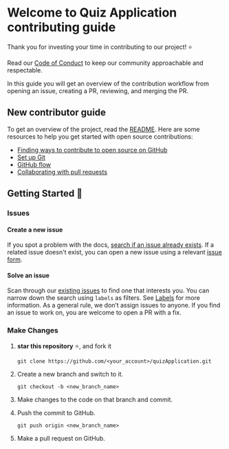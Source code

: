# Welcome to Quiz Application contributing guide <!-- omit in toc -->

Thank you for investing your time in contributing to our project! ⭐

Read our [Code of Conduct](./CODE_OF_CONDUCT.md) to keep our community approachable and respectable.

In this guide you will get an overview of the contribution workflow from opening an issue, creating a PR, reviewing, and merging the PR.

## New contributor guide

To get an overview of the project, read the [README](README.md). Here are some resources to help you get started with open source contributions:

- [Finding ways to contribute to open source on GitHub](https://docs.github.com/en/get-started/exploring-projects-on-github/finding-ways-to-contribute-to-open-source-on-github)
- [Set up Git](https://docs.github.com/en/get-started/quickstart/set-up-git)
- [GitHub flow](https://docs.github.com/en/get-started/quickstart/github-flow)
- [Collaborating with pull requests](https://docs.github.com/en/github/collaborating-with-pull-requests)


## Getting Started 🥂

### Issues

#### Create a new issue

If you spot a problem with the docs, [search if an issue already exists](https://docs.github.com/en/github/searching-for-information-on-github/searching-on-github/searching-issues-and-pull-requests#search-by-the-title-body-or-comments). If a related issue doesn't exist, you can open a new issue using a relevant [issue form](https://github.com/github/docs/issues/new/choose). 

#### Solve an issue

Scan through our [existing issues](https://github.com/github/docs/issues) to find one that interests you. You can narrow down the search using `labels` as filters. See [Labels](/contributing/how-to-use-labels.md) for more information. As a general rule, we don’t assign issues to anyone. If you find an issue to work on, you are welcome to open a PR with a fix.

### Make Changes

1. **star this repository** ⭐, and fork it
   ```
   git clone https://github.com/<your_account>/quizApplication.git
   ```
2. Create a new branch and switch to it.

   ```
   git checkout -b <new_branch_name>
   ```

3. Make changes to the code on that branch and commit.
4. Push the commit to GitHub.

   ```
   git push origin <new_branch_name>
   ```
5. Make a pull request on GitHub.
